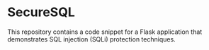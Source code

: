 # SecureSQL
This repository contains a code snippet for a Flask application that demonstrates SQL injection (SQLi) protection techniques.

